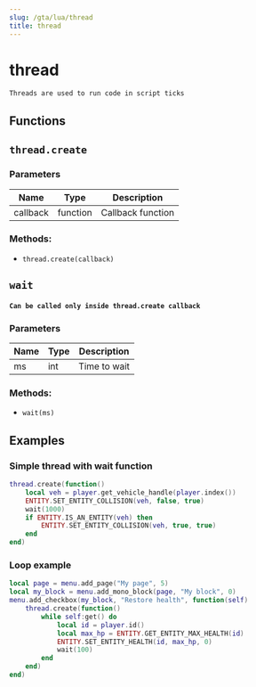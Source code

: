 ```yaml
---
slug: /gta/lua/thread
title: thread
---
```


# thread

```ebnf
Threads are used to run code in script ticks
```

## Functions

## `thread.create`

### Parameters

| Name     | Type     | Description       |
| -------- | -------- | ----------------- |
| callback | function | Callback function |

### Methods:

* `thread.create(callback)`

## `wait`
#### `Can be called only inside thread.create callback`
### Parameters

| Name     | Type     | Description       |
| -------- | -------- | ----------------- |
| ms | int | Time to wait |

### Methods:

* `wait(ms)`

## Examples

### Simple thread with wait function

```lua
thread.create(function()
	local veh = player.get_vehicle_handle(player.index())
	ENTITY.SET_ENTITY_COLLISION(veh, false, true)
	wait(1000)
	if ENTITY.IS_AN_ENTITY(veh) then
		ENTITY.SET_ENTITY_COLLISION(veh, true, true)
	end
end)
```

### Loop example

```lua
local page = menu.add_page("My page", 5)
local my_block = menu.add_mono_block(page, "My block", 0)
menu.add_checkbox(my_block, "Restore health", function(self)
	thread.create(function()
		while self:get() do
			local id = player.id()
			local max_hp = ENTITY.GET_ENTITY_MAX_HEALTH(id)
			ENTITY.SET_ENTITY_HEALTH(id, max_hp, 0)
			wait(100)
		end
	end)
end)
```